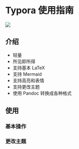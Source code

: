 # Typora 使用指南

![](https://img.shields.io/badge/Unfinished-helpNeed-red)

## 介绍

- 轻量
- 所见即所得
- 支持基本 LaTeX
- 支持 Mermaid
- 支持高亮和表情
- 支持更改主题
- 使用 Pandoc 转换成各种格式

## 使用

### 基本操作

### 更改主题
